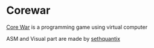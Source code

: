 # Corewar
[Core War](https://fr.wikipedia.org/wiki/Core_War) is a programming game using virtual computer

ASM and Visual part are made by [sethquantix](https://github.com/sethquantix) 
